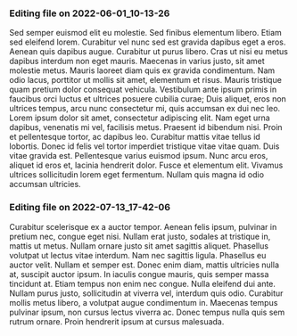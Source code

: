 

### Editing file on 2022-06-01_10-13-26

Sed semper euismod elit eu molestie. Sed finibus elementum libero. Etiam sed eleifend lorem. Curabitur vel nunc sed est gravida dapibus eget a eros. Aenean quis dapibus augue. Curabitur ut purus libero. Cras ut nisi eu metus dapibus interdum non eget mauris. Maecenas in varius justo, sit amet molestie metus. Mauris laoreet diam quis ex gravida condimentum. Nam odio lacus, porttitor ut mollis sit amet, elementum et risus. Mauris tristique quam pretium dolor consequat vehicula. Vestibulum ante ipsum primis in faucibus orci luctus et ultrices posuere cubilia curae; Duis aliquet, eros non ultrices tempus, arcu nunc consectetur mi, quis accumsan ex dui nec leo.
Lorem ipsum dolor sit amet, consectetur adipiscing elit. Nam eget urna dapibus, venenatis mi vel, facilisis metus. Praesent id bibendum nisi. Proin et pellentesque tortor, ac dapibus leo. Curabitur mattis vitae tellus id lobortis. Donec id felis vel tortor imperdiet tristique vitae vitae quam. Duis vitae gravida est. Pellentesque varius euismod ipsum. Nunc arcu eros, aliquet id eros et, lacinia hendrerit dolor. Fusce et elementum elit. Vivamus ultrices sollicitudin lorem eget fermentum. Nullam quis magna id odio accumsan ultricies.





### Editing file on 2022-07-13_17-42-06

Curabitur scelerisque ex a auctor tempor. Aenean felis ipsum, pulvinar in pretium nec, congue eget nisi. Nullam erat justo, sodales at tristique in, mattis ut metus. Nullam ornare justo sit amet sagittis aliquet. Phasellus volutpat ut lectus vitae interdum. Nam nec sagittis ligula. Phasellus eu auctor velit.
Nullam et semper est. Donec enim diam, mattis ultricies nulla at, suscipit auctor ipsum. In iaculis congue mauris, quis semper massa tincidunt at. Etiam tempus non enim nec congue. Nulla eleifend dui ante. Nullam purus justo, sollicitudin at viverra vel, interdum quis odio. Curabitur mollis metus libero, a volutpat augue condimentum in. Maecenas tempus pulvinar ipsum, non cursus lectus viverra ac. Donec tempus nulla quis sem rutrum ornare. Proin hendrerit ipsum at cursus malesuada.


